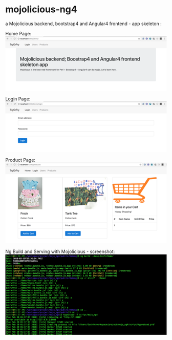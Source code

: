 # mojolicious-ng4
a Mojolicious backend, bootstrap4 and Angular4 frontend - app skeleton
:

Home Page:
![Home Page](https://github.com/tryorfry/mojolicious-ng4/blob/master/public/Demo/assets/images/app-home.png)

Login Page:
![Login Page](https://github.com/tryorfry/mojolicious-ng4/blob/master/public/Demo/assets/images/app-login.png)

Product Page:
![Product Page](https://github.com/tryorfry/mojolicious-ng4/blob/master/public/Demo/assets/images/app-product.png)

Ng Build and Serving with Mojolicious - screenshot: 
![ng build](https://github.com/tryorfry/mojolicious-ng4/blob/master/public/globals/images/deploy-app-screenshot.png)
